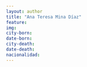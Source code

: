 ```yaml
---
layout: author
title: "Ana Teresa Mina Díaz"
feature:
img: 
city-born:
date-born: 
city-death: 
date-death:
nacionalidad:
---
```

